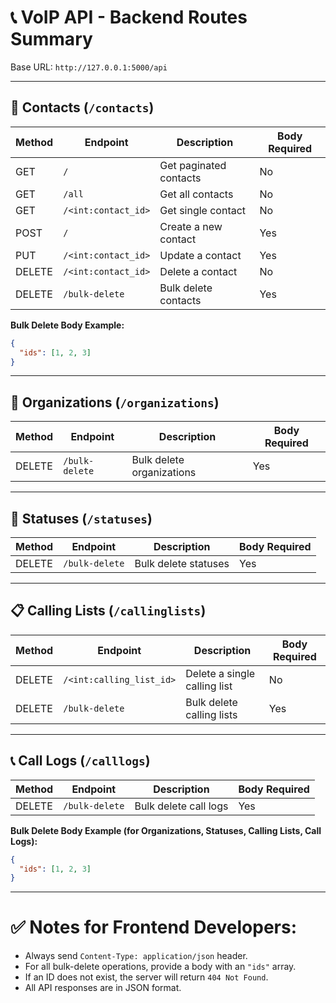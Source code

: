 
# 📞 VoIP API - Backend Routes Summary

Base URL: `http://127.0.0.1:5000/api`

---

## 📁 Contacts (`/contacts`)
| Method | Endpoint                | Description                | Body Required |
|--------|-------------------------|----------------------------|---------------|
| GET    | `/`                     | Get paginated contacts     | No            |
| GET    | `/all`                  | Get all contacts           | No            |
| GET    | `/<int:contact_id>`     | Get single contact         | No            |
| POST   | `/`                     | Create a new contact       | Yes           |
| PUT    | `/<int:contact_id>`     | Update a contact           | Yes           |
| DELETE | `/<int:contact_id>`     | Delete a contact           | No            |
| DELETE | `/bulk-delete`          | Bulk delete contacts       | Yes           |

**Bulk Delete Body Example:**
```json
{
  "ids": [1, 2, 3]
}
```

---

## 🏢 Organizations (`/organizations`)
| Method | Endpoint         | Description               | Body Required |
|--------|------------------|---------------------------|---------------|
| DELETE | `/bulk-delete`    | Bulk delete organizations | Yes           |

---

## 📌 Statuses (`/statuses`)
| Method | Endpoint         | Description          | Body Required |
|--------|------------------|----------------------|---------------|
| DELETE | `/bulk-delete`    | Bulk delete statuses | Yes           |

---

## 📋 Calling Lists (`/callinglists`)
| Method | Endpoint                  | Description                  | Body Required |
|--------|----------------------------|------------------------------|---------------|
| DELETE | `/<int:calling_list_id>`    | Delete a single calling list | No            |
| DELETE | `/bulk-delete`              | Bulk delete calling lists    | Yes           |

---

## 📞 Call Logs (`/calllogs`)
| Method | Endpoint         | Description           | Body Required |
|--------|------------------|-----------------------|---------------|
| DELETE | `/bulk-delete`    | Bulk delete call logs | Yes           |

**Bulk Delete Body Example (for Organizations, Statuses, Calling Lists, Call Logs):**
```json
{
  "ids": [1, 2, 3]
}
```

---

# ✅ Notes for Frontend Developers:
- Always send `Content-Type: application/json` header.
- For all bulk-delete operations, provide a body with an `"ids"` array.
- If an ID does not exist, the server will return `404 Not Found`.
- All API responses are in JSON format.
